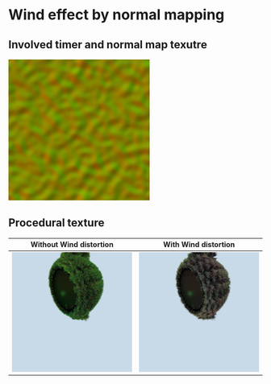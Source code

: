 # Wind effect by normal mapping

## Involved timer and normal map texutre

![](../../screenshots/wind.jpg)


## Procedural texture
Without Wind distortion          |  With Wind distortion
:-------------------------:|:-------------------------:
![](../../screenshots/output_non_wind.jpg) | ![](../../screenshots/output_wind.jpg)
